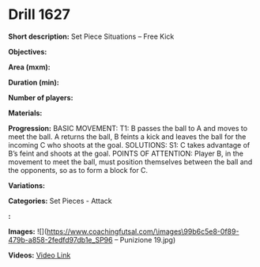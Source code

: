 # Drill 1627

**Short description:**
Set Piece Situations – Free Kick

**Objectives:**


**Area (mxm):**


**Duration (min):**


**Number of players:**


**Materials:**


**Progression:**
BASIC MOVEMENT: T1: B passes the ball to A and moves to meet the ball. A returns the ball, B feints a kick and leaves the ball for the incoming C who shoots at the goal. SOLUTIONS: S1: C takes advantage of B’s feint and shoots at the goal. POINTS OF ATTENTION: Player B, in the movement to meet the ball, must position themselves between the ball and the opponents, so as to form a block for C.

**Variations:**


**Categories:**
Set Pieces - Attack

**:**


**Images:**
![](https://www.coachingfutsal.com/\images\99b6c5e8-0f89-479b-a858-2fedfd97db1e_SP96 – Punizione 19.jpg)

**Videos:**
[Video Link](https://www.youtube.com/embed/hgDErg0jijI)

